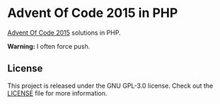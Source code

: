 # Advent Of Code 2015 in PHP

[Advent Of Code 2015](https://adventofcode.com/2015) solutions in PHP.

**Warning:** I often force push.

## License

This project is released under the GNU GPL-3.0 license.
Check out the [LICENSE](LICENSE) file for more information.
